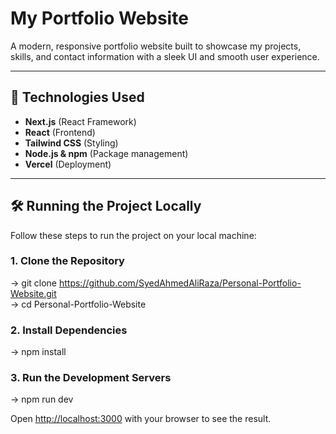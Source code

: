 # My Portfolio Website

A modern, responsive portfolio website built to showcase my projects, skills, and contact information with a sleek UI and smooth user experience.

---

## 🚀 Technologies Used
- **Next.js** (React Framework)
- **React** (Frontend)
- **Tailwind CSS** (Styling)
- **Node.js & npm** (Package management)
- **Vercel** (Deployment)

---

## 🛠️ Running the Project Locally

Follow these steps to run the project on your local machine:

### **1. Clone the Repository**

-> git clone https://github.com/SyedAhmedAliRaza/Personal-Portfolio-Website.git <br>
-> cd Personal-Portfolio-Website

### **2. Install Dependencies**
-> npm install

### **3. Run the Development Servers**
-> npm run dev

Open [http://localhost:3000](http://localhost:3000) with your browser to see the result.



